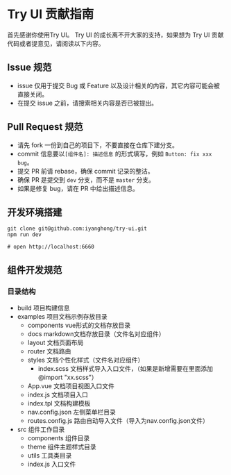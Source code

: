 # Try UI 贡献指南

首先感谢你使用Try UI。 Try UI 的成长离不开大家的支持，如果想为 Try UI 贡献代码或者提意见，请阅读以下内容。

## Issue 规范

- issue 仅用于提交 Bug 或 Feature 以及设计相关的内容，其它内容可能会被直接关闭。
- 在提交 issue 之前，请搜索相关内容是否已被提出。

## Pull Request 规范

- 请先 fork 一份到自己的项目下，不要直接在仓库下建分支。
- commit 信息要以`[组件名]: 描述信息` 的形式填写，例如 `Button: fix xxx bug`。
- 提交 PR 前请 rebase，确保 commit 记录的整洁。
- 确保 PR 是提交到 `dev` 分支，而不是 `master` 分支。
- 如果是修复 bug，请在 PR 中给出描述信息。

## 开发环境搭建

```shell
git clone git@github.com:iyanghong/try-ui.git
npm run dev

# open http://localhost:6660
```

## 组件开发规范

### 目录结构

- build 项目构建信息
- examples 项目文档示例存放目录
    - components vue形式的文档存放目录
    - docs markdown文档存放目录（文件名对应组件）
    - layout 文档页面布局
    - router 文档路由
    - styles 文档个性化样式（文件名对应组件）
        - index.scss 文档样式导入入口文件，（如果是新增需要在里面添加@import "xx.scss"）
    - App.vue 文档项目视图入口文件
    - index.js 文档项目入口
    - index.tpl 文档构建模板
    - nav.config.json 左侧菜单栏目录
    - routes.config.js 路由自动导入文件（导入为nav.config.json文件）
- src 组件工作目录
    - components 组件目录
    - theme 组件主题样式目录
    - utils 工具类目录
    - index.js 入口文件
